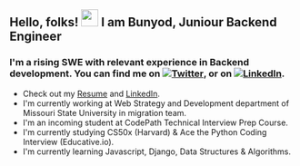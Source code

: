## Hello, folks! <img src="https://raw.githubusercontent.com/MartinHeinz/MartinHeinz/master/wave.gif" width="30px"> I am Bunyod, Juniour Backend Engineer

### I'm a rising SWE with relevant experience in Backend development. You can find me on [![Twitter][1.2]][1], or on [![LinkedIn][2.2]][2].

[1.2]: http://i.imgur.com/wWzX9uB.png (twitter icon without padding)
[2.2]: https://raw.githubusercontent.com/MartinHeinz/MartinHeinz/master/linkedin-3-16.png (LinkedIn icon without padding)

<!-- Links to your social media accounts -->

[1]: https://twitter.com/babdusaid0v
[2]: https://www.linkedin.com/in/bunyodabdusaidov

* Check out my [Resume](https://gist.github.com/bunyodabdusaidov/92e929ae4dd471820b6b2479d9ff26d7) and [LinkedIn](https://www.linkedin.com/in/bunyodabdusaidov).
* I'm currently working at Web Strategy and Development department of Missouri State University in migration team.
* I'm an incoming student at CodePath Technical Interview Prep Course.
* I'm currently studying CS50x (Harvard) & Ace the Python Coding Interview (Educative.io).
* I'm currently learning Javascript, Django, Data Structures & Algorithms.









